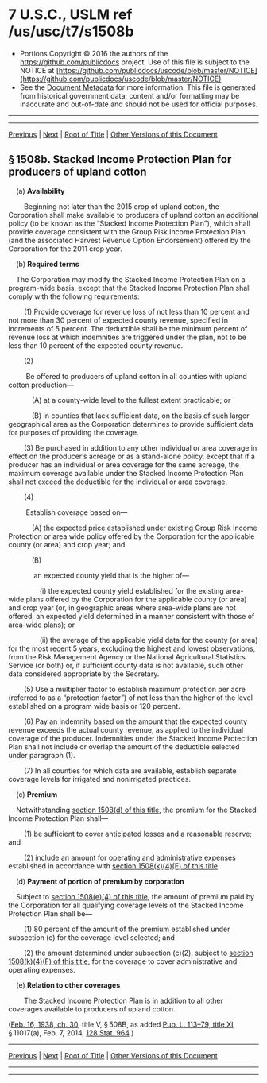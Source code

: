 ---
---

# 7 U.S.C., USLM ref /us/usc/t7/s1508b

* Portions Copyright © 2016 the authors of the https://github.com/publicdocs project.
  Use of this file is subject to the NOTICE at [https://github.com/publicdocs/uscode/blob/master/NOTICE](https://github.com/publicdocs/uscode/blob/master/NOTICE)
* See the [Document Metadata](././../../../../..//README.md) for more information.
  This file is generated from historical government data; content and/or formatting may be inaccurate and out-of-date and should not be used for official purposes.

----------
----------

[Previous](./../../../../..//us/usc/t7/ch36/schI/m__us_usc_t7_s1508a.md) | [Next](./../../../../..//us/usc/t7/ch36/schI/m__us_usc_t7_s1508c.md) | [Root of Title](./../../../../../) | [Other Versions of this Document](https://publicdocs.github.io/go/links?ns=uslm&ref=%2Fus%2Fusc%2Ft7%2Fs1508b)

## § 1508b. Stacked Income Protection Plan for producers of upland cotton

    (a) __Availability__ 

        Beginning not later than the 2015 crop of upland cotton, the Corporation shall make available to producers of upland cotton an additional policy (to be known as the “Stacked Income Protection Plan”), which shall provide coverage consistent with the Group Risk Income Protection Plan (and the associated Harvest Revenue Option Endorsement) offered by the Corporation for the 2011 crop year.

    (b) __Required terms__ 

    The Corporation may modify the Stacked Income Protection Plan on a program-wide basis, except that the Stacked Income Protection Plan shall comply with the following requirements:

        (1) Provide coverage for revenue loss of not less than 10 percent and not more than 30 percent of expected county revenue, specified in increments of 5 percent. The deductible shall be the minimum percent of revenue loss at which indemnities are triggered under the plan, not to be less than 10 percent of the expected county revenue.

        (2)

         Be offered to producers of upland cotton in all counties with upland cotton production—

            (A) at a county-wide level to the fullest extent practicable; or

            (B) in counties that lack sufficient data, on the basis of such larger geographical area as the Corporation determines to provide sufficient data for purposes of providing the coverage.

        (3) Be purchased in addition to any other individual or area coverage in effect on the producer’s acreage or as a stand-alone policy, except that if a producer has an individual or area coverage for the same acreage, the maximum coverage available under the Stacked Income Protection Plan shall not exceed the deductible for the individual or area coverage.

        (4)

         Establish coverage based on—

            (A) the expected price established under existing Group Risk Income Protection or area wide policy offered by the Corporation for the applicable county (or area) and crop year; and

            (B)

             an expected county yield that is the higher of—

                (i) the expected county yield established for the existing area-wide plans offered by the Corporation for the applicable county (or area) and crop year (or, in geographic areas where area-wide plans are not offered, an expected yield determined in a manner consistent with those of area-wide plans); or

                (ii) the average of the applicable yield data for the county (or area) for the most recent 5 years, excluding the highest and lowest observations, from the Risk Management Agency or the National Agricultural Statistics Service (or both) or, if sufficient county data is not available, such other data considered appropriate by the Secretary.

        (5) Use a multiplier factor to establish maximum protection per acre (referred to as a “protection factor”) of not less than the higher of the level established on a program wide basis or 120 percent.

        (6) Pay an indemnity based on the amount that the expected county revenue exceeds the actual county revenue, as applied to the individual coverage of the producer. Indemnities under the Stacked Income Protection Plan shall not include or overlap the amount of the deductible selected under paragraph (1).

        (7) In all counties for which data are available, establish separate coverage levels for irrigated and nonirrigated practices.

    (c) __Premium__ 

    Notwithstanding [section 1508(d) of this title][/us/usc/t7/s1508/d], the premium for the Stacked Income Protection Plan shall—

        (1) be sufficient to cover anticipated losses and a reasonable reserve; and

        (2) include an amount for operating and administrative expenses established in accordance with [section 1508(k)(4)(F) of this title][/us/usc/t7/s1508/k/4/F].

    (d) __Payment of portion of premium by corporation__ 

    Subject to [section 1508(e)(4) of this title][/us/usc/t7/s1508/e/4], the amount of premium paid by the Corporation for all qualifying coverage levels of the Stacked Income Protection Plan shall be—

        (1) 80 percent of the amount of the premium established under subsection (c) for the coverage level selected; and

        (2) the amount determined under subsection (c)(2), subject to [section 1508(k)(4)(F) of this title][/us/usc/t7/s1508/k/4/F], for the coverage to cover administrative and operating expenses.

    (e) __Relation to other coverages__ 

        The Stacked Income Protection Plan is in addition to all other coverages available to producers of upland cotton.

([Feb. 16, 1938, ch. 30][/us/act/1938-02-16/ch30], title V, § 508B, as added [Pub. L. 113–79, title XI][/us/pl/113/79/tXI], § 11017(a), Feb. 7, 2014, [128 Stat. 964][/us/stat/128/964].)

----------

[Previous](./../../../../..//us/usc/t7/ch36/schI/m__us_usc_t7_s1508a.md) | [Next](./../../../../..//us/usc/t7/ch36/schI/m__us_usc_t7_s1508c.md) | [Root of Title](./../../../../../) | [Other Versions of this Document](https://publicdocs.github.io/go/links?ns=uslm&ref=%2Fus%2Fusc%2Ft7%2Fs1508b)

----------
----------

[/us/usc/t7/s1508/d]: https://publicdocs.github.io/go/links?ns=uslm&ref=%2Fus%2Fusc%2Ft7%2Fs1508%2Fd
[/us/usc/t7/s1508/k/4/F]: https://publicdocs.github.io/go/links?ns=uslm&ref=%2Fus%2Fusc%2Ft7%2Fs1508%2Fk%2F4%2FF
[/us/usc/t7/s1508/e/4]: https://publicdocs.github.io/go/links?ns=uslm&ref=%2Fus%2Fusc%2Ft7%2Fs1508%2Fe%2F4
[/us/usc/t7/s1508/k/4/F]: https://publicdocs.github.io/go/links?ns=uslm&ref=%2Fus%2Fusc%2Ft7%2Fs1508%2Fk%2F4%2FF
[/us/act/1938-02-16/ch30]: https://publicdocs.github.io/go/links?ns=uslm&ref=%2Fus%2Fact%2F1938-02-16%2Fch30
[/us/pl/113/79/tXI]: https://publicdocs.github.io/go/links?ns=uslm&ref=%2Fus%2Fpl%2F113%2F79%2FtXI
[/us/stat/128/964]: https://publicdocs.github.io/go/links?ns=uslm&ref=%2Fus%2Fstat%2F128%2F964


